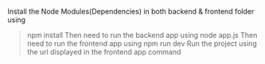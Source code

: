 Install the Node Modules(Dependencies) in both backend & frontend folder using 
> npm install
Then need to run the backend app using
> node app.js
Then need to run the frontend app using
> npm run dev
Run the project using the url displayed in the frontend app command
